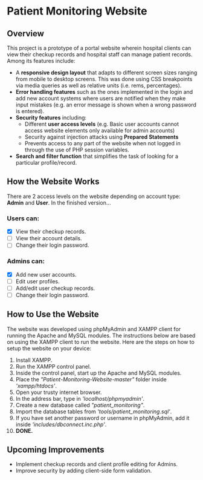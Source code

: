 # Patient Monitoring Website
## Overview
This project is a prototype of a portal website wherein hospital clients can view their checkup records and hospital staff can manage patient records. 
Among its features include:
* A __responsive design layout__ that adapts to different screen sizes ranging from mobile to desktop screens. This was done using CSS breakpoints via media queries as well as relative units (i.e. rems, percentages).
* __Error handling features__ such as the ones implemented in the login and add new account systems where users are notified when they make input mistakes (e.g. an error message is shown when a wrong password is entered).
* __Security features__ including: 
  * Different __user access levels__ (e.g. Basic user accounts cannot access website elements only available for admin accounts)
  * Security against injection attacks using __Prepared Statements__
  * Prevents access to any part of the website when not logged in through the use of PHP session variables.
* __Search and filter function__ that simplifies the task of looking for a particular profile/record. 
## How the Website Works
There are 2 access levels on the website depending on account type: __Admin__ and __User__. In the finished version...
### Users can:
  - [x] View their checkup records.
  - [ ] View their account details.
  - [ ] Change their login password.
### Admins can:
  - [x] Add new user accounts.
  - [ ] Edit user profiles.
  - [ ] Add/edit user checkup records.
  - [ ] Change their login password.
  ## How to Use the Website
  The website was developed using phpMyAdmin and XAMPP client for running the Apache and MySQL modules. The instructions below are based on using the XAMPP client to run the website.
  Here are the steps on how to setup the website on your device:
  1. Install XAMPP.
  2. Run the XAMPP control panel. 
  3. Inside the control panel, start up the Apache and MySQL modules.
  4. Place the _"Patient-Monitoring-Website-master"_ folder inside _'xampp/htdocs'_.
  5. Open your trusty internet browser.
  6. In the address bar, type in _'localhost/phpmyadmin'_.
  7. Create a new database called _"patient_monitoring"_.
  8. Import the database tables from _'tools/patient_monitoring.sql'_.
  9. If you have set another password or username in phpMyAdmin, add it inside _'includes/dbconnect.inc.php'_. 
  10. __DONE.__
## Upcoming Improvements
- Implement checkup records and client profile editing for Admins.
- Improve security by adding client-side form validation.
